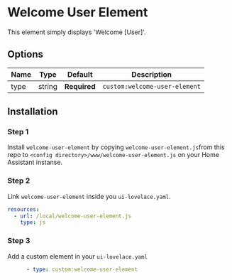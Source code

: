 # Welcome User Element

This element simply displays 'Welcome [User]'. 
## Options

| Name | Type | Default | Description
| ---- | ---- | ------- | -----------
| type | string | **Required** | `custom:welcome-user-element`

## Installation

### Step 1

Install `welcome-user-element` by copying `welcome-user-element.js`from this repo to `<config directory>/www/welcome-user-element.js` on your Home Assistant instanse.

### Step 2

Link `welcome-user-element` inside you `ui-lovelace.yaml`.

```yaml
resources:
  - url: /local/welcome-user-element.js
    type: js
```

### Step 3

Add a custom element in your `ui-lovelace.yaml`

```yaml
      - type: custom:welcome-user-element
```
